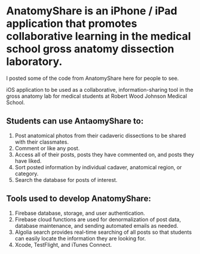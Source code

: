 # AnatomyShare is an iPhone / iPad application that promotes collaborative learning in the medical school gross anatomy dissection laboratory. 

I posted some of the code from AnatomyShare here for people to see. 

iOS application to be used as a collaborative, information-sharing tool in the gross anatomy lab for medical students at Robert Wood Johnson Medical School. 

## Students can use AntaomyShare to:
  1. Post anatomical photos from their cadaveric dissections to be shared with their classmates.
  2. Comment or like any post.
  3. Access all of their posts, posts they have commented on, and posts they have liked.
  4. Sort posted information by individual cadaver, anatomical region, or category.
  5. Search the database for posts of interest.

## Tools used to develop AnatomyShare:
  1. Firebase database, storage, and user authentication. 
  2. Firebase cloud functions are used for denormalization of post data, database maintenance, and sending automated emails as needed.
  3. Algolia search provides real-time searching of all posts so that students can easily locate the information they are looking for. 
  4. Xcode, TestFlight, and iTunes Connect. 



